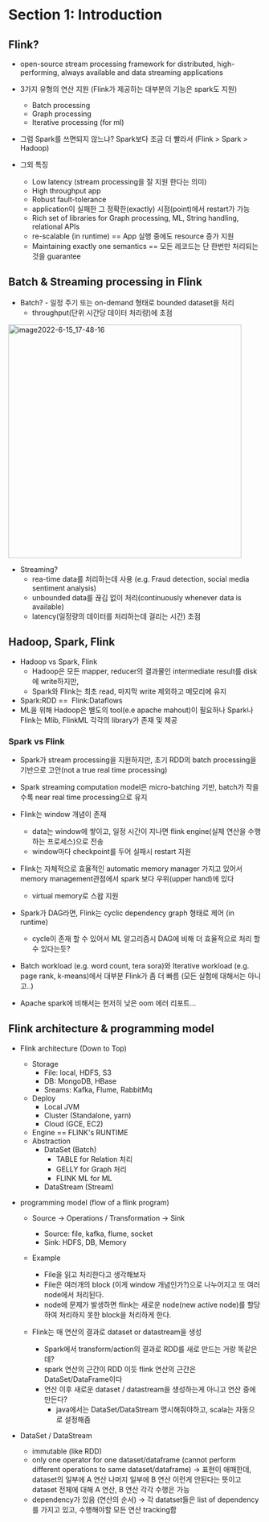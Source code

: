 # Section 1: Introduction 

## Flink?
 - open-source stream processing framework for distributed, high-performing, always available and data streaming applications
 - 3가지 유형의 연산 지원 (Flink가 제공하는 대부분의 기능은 spark도 지원)
   - Batch processing
   - Graph processing
   - Iterative processing (for ml)


 - 그럼 Spark를 쓰면되지 않느냐? Spark보다 조금 더 빨라서 (Flink > Spark > Hadoop)


 - 그외 특징
   - Low latency (stream processing을 잘 지원 한다는 의미)
   - High throughput app
   - Robust fault-tolerance
   - application이 실패한 그 정확한(exactly) 시점(point)에서 restart가 가능
   - Rich set of libraries for Graph processing, ML, String handling, relational APIs
   - re-scalable (in runtime) == App 실행 중에도 resource 증가 지원
   - Maintaining exactly one semantics == 모든 레코드는 단 한번만 처리되는 것을 guarantee


## Batch & Streaming processing in Flink
   - Batch?
     - 일정 주기 또는 on-demand 형태로 bounded dataset을 처리
     - throughput(단위 시간당 데이터 처리량)에 초점
<img width="464" alt="image2022-6-15_17-48-16" src="https://user-images.githubusercontent.com/13589283/174443985-fc99d210-b8ce-4253-a056-cb2bfefce42f.png">


   - Streaming?
     - rea-time data를 처리하는데 사용 (e.g. Fraud detection, social media sentiment analysis)
     - unbounded data를 끊김 없이 처리(continuously whenever data is available) 
     - latency(일정량의 데이터를 처리하는데 걸리는 시간) 초점


## Hadoop, Spark, Flink

 - Hadoop vs Spark, Flink
   - Hadoop은 모든 mapper, reducer의 결과물인 intermediate result를 disk에 write하지만,
   - Spark와 Flink는 최초 read, 마지막 write 제외하고 메모리에 유지 
 - Spark:RDD ==  Flink:Dataflows
 - ML을 위해 Hadoop은 별도의 tool(e.e apache mahout)이 필요하나 Spark나 Flink는 Mlib, FlinkML 각각의 library가 존재 및 제공


### Spark vs Flink
 - Spark가 stream processing을 지원하지만, 초기 RDD의 batch processing을 기반으로 고안(not a true real time processing)
 - Spark streaming computation model은 micro-batching 기반, batch가 작을 수록 near real time processing으로 유지
 - Flink는 window 개념이 존재
   - data는 window에 쌓이고, 일정 시간이 지나면 flink engine(실제 연산을 수행하는 프로세스)으로 전송
   - window마다 checkpoint를 두어 실패시 restart 지원
 
 - Flink는 자체적으로 효율적인 automatic memory manager 가지고 있어서 memory management관점에서 spark 보다 우위(upper hand)에 있다
   - virtual memory로 스왑 지원

 - Spark가 DAG라면, Flink는 cyclic dependency graph 형태로 제어 (in runtime)
   - cycle이 존재 할 수 있어서 ML 알고리즘시 DAG에 비해 더 효율적으로 처리 할 수 있다는듯?

 - Batch workload (e.g. word count, tera sora)와 Iterative workload (e.g. page rank, k-means)에서 대부분 Flink가 좀 더 빠름 (모든 실험에 대해서는 아니고..) 
 - Apache spark에 비해서는 현저히 낮은 oom 에러 리포트...


## Flink architecture & programming model
 - Flink architecture (Down to Top)
   - Storage 
     - File: local, HDFS, S3
     - DB: MongoDB, HBase
     - Sreams: Kafka, Flume, RabbitMq
   - Deploy
     - Local JVM
     - Cluster (Standalone, yarn)
     - Cloud (GCE, EC2)
   - Engine == FLINK's RUNTIME
   - Abstraction 
     - DataSet (Batch)
       - TABLE for Relation 처리
       - GELLY for Graph 처리
       - FLINK ML for ML
     - DataStream (Stream)

 - programming model (flow of a flink program)
   - Source → Operations / Transformation → Sink
     - Source: file, kafka, flume, socket
     - Sink: HDFS, DB, Memory

   - Example
     - File을 읽고 처리한다고 생각해보자
     - File은 여러개의 block (이게 window 개념인가?)으로 나누어지고 또 여러 node에서 처리된다.
     - node에 문제가 발생하면 flink는 새로운 node(new active node)를 할당하여 처리하지 못한 block을 처리하게 한다.

   - Flink는 매 연산의 결과로 dataset or datastream을 생성
     - Spark에서 transform/action의 결과로 RDD를 새로 만드는 거랑 똑같은데?
     - spark 연산의 근간이 RDD 이듯 flink 연산의 근간은 DataSet/DataFrame이다
     - 연산 이후 새로운 dataset / datastream을 생성하는게 아니고 연산 중에 만든다?
       - java에서는 DataSet/DataStream 명시해줘야하고, scala는 자동으로 설정해줌 


 - DataSet / DataStream
   - immutable (like RDD)
   - only one operator for one dataset/dataframe (cannot perform different operations to same dataset/dataframe) → 표현이 애매한데, dataset의 일부에 A 연산 나머지 일부에 B 연산 이런게 안된다는 뜻이고 dataset 전체에 대해 A 연산, B 연산 각각 수행은 가능
   - dependency가 있음 (연산의 순서) → 각 datatset들은 list of dependency를 가지고 있고, 수행해야할 모든 연산 tracking함
